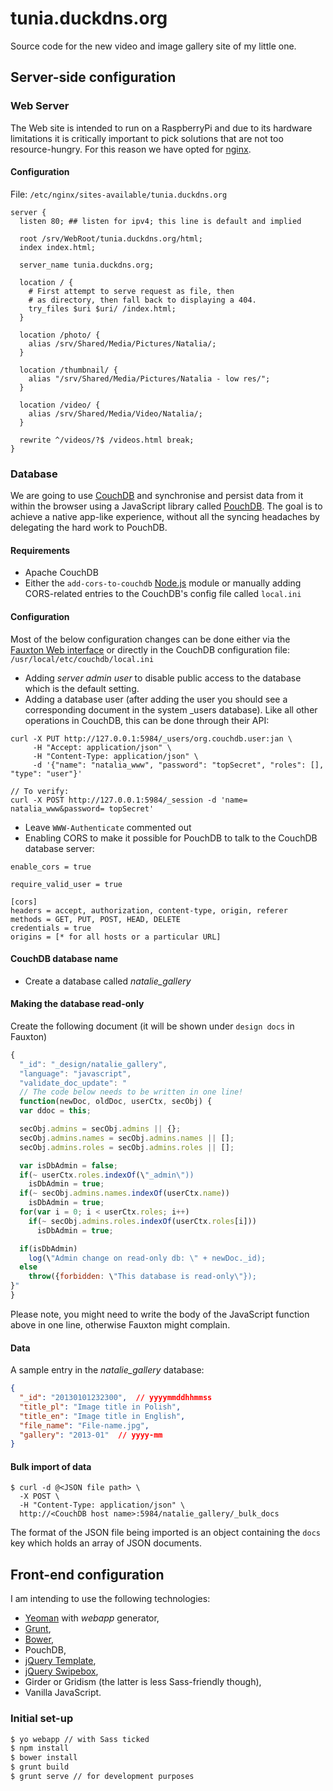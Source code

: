 tunia.duckdns.org
=================

Source code for the new video and image gallery site of my little one.

## Server-side configuration

### Web Server

The Web site is intended to run on a RaspberryPi and due to its hardware limitations it is critically important to pick solutions that are not too resource-hungry.  For this reason we have opted for [nginx](http://nginx.org).

#### Configuration

File: `/etc/nginx/sites-available/tunia.duckdns.org`

```
server {
  listen 80; ## listen for ipv4; this line is default and implied

  root /srv/WebRoot/tunia.duckdns.org/html;
  index index.html;

  server_name tunia.duckdns.org;

  location / {
    # First attempt to serve request as file, then
    # as directory, then fall back to displaying a 404.
    try_files $uri $uri/ /index.html;
  }

  location /photo/ {
    alias /srv/Shared/Media/Pictures/Natalia/;
  }

  location /thumbnail/ {
    alias "/srv/Shared/Media/Pictures/Natalia - low res/";
  }

  location /video/ {
    alias /srv/Shared/Media/Video/Natalia/;
  }

  rewrite ^/videos/?$ /videos.html break;
}
```
### Database

We are going to use [CouchDB](http://couchdb.apache.org) and synchronise and persist data from it within the browser using a JavaScript library called [PouchDB](http://pouchdb.com).  The goal is to achieve a native app-like experience, without all the syncing headaches by delegating the hard work to PouchDB.

#### Requirements

- Apache CouchDB
- Either the `add-cors-to-couchdb` [Node.js](http://nodejs.org) module or manually adding CORS-related entries to the CouchDB's config file called `local.ini`

#### Configuration

Most of the below configuration changes can be done either via the [Fauxton Web interface](url:http://127.0.0.1:5984/_utils/fauxton) or directly in the CouchDB configuration file: `/usr/local/etc/couchdb/local.ini`

- Adding _server admin user_ to disable public access to the database which is the default setting.
- Adding a database user (after adding the user you should see a corresponding document in the system _users database).  Like all other operations in CouchDB, this can be done through their API:

```
curl -X PUT http://127.0.0.1:5984/_users/org.couchdb.user:jan \
     -H "Accept: application/json" \
     -H "Content-Type: application/json" \
     -d '{"name": "natalia_www", "password": "topSecret", "roles": [], "type": "user"}'

// To verify:
curl -X POST http://127.0.0.1:5984/_session -d 'name= natalia_www&password= topSecret'
```
- Leave `WWW-Authenticate` commented out
- Enabling CORS to make it possible for PouchDB to talk to the CouchDB database server:

```
enable_cors = true

require_valid_user = true

[cors]
headers = accept, authorization, content-type, origin, referer
methods = GET, PUT, POST, HEAD, DELETE
credentials = true
origins = [* for all hosts or a particular URL]
```

#### CouchDB database name
- Create a database called *natalie_gallery*

#### Making the database read-only

Create the following document (it will be shown under `design docs` in Fauxton)

```js
{
  "_id": "_design/natalie_gallery",
  "language": "javascript",
  "validate_doc_update": "
  // The code below needs to be written in one line!
  function(newDoc, oldDoc, userCtx, secObj) {
  var ddoc = this;

  secObj.admins = secObj.admins || {};
  secObj.admins.names = secObj.admins.names || [];
  secObj.admins.roles = secObj.admins.roles || [];

  var isDbAdmin = false;
  if(~ userCtx.roles.indexOf(\"_admin\"))
    isDbAdmin = true;
  if(~ secObj.admins.names.indexOf(userCtx.name))
    isDbAdmin = true;
  for(var i = 0; i < userCtx.roles; i++)
    if(~ secObj.admins.roles.indexOf(userCtx.roles[i]))
      isDbAdmin = true;

  if(isDbAdmin)
    log(\"Admin change on read-only db: \" + newDoc._id);
  else
    throw({forbidden: \"This database is read-only\"});
}"
}
```

Please note, you might need to write the body of the JavaScript function above in one line, otherwise Fauxton might complain.

#### Data

A sample entry in the *natalie_gallery* database:

``` json
{
  "_id": "20130101232300",  // yyyymmddhhmmss
  "title_pl": "Image title in Polish",
  "title_en": "Image title in English",
  "file_name": "File-name.jpg",
  "gallery": "2013-01"  // yyyy-mm
}
```

#### Bulk import of data

```
$ curl -d @<JSON file path> \
  -X POST \
  -H "Content-Type: application/json" \
  http://<CouchDB host name>:5984/natalie_gallery/_bulk_docs
```

The format of the JSON file being imported is an object containing the `docs` key which holds an array of JSON documents.

## Front-end configuration

I am intending to use the following technologies:

- [Yeoman](http://yeoman.io) with _webapp_ generator,
- [Grunt](http://gruntjs.com),
- [Bower](http://bower.io),
- PouchDB,
- [jQuery Template](https://github.com/thangchung/jquery-template),
- [jQuery Swipebox](https://github.com/brutaldesign/swipebox),
- Girder or Gridism (the latter is less Sass-friendly though),
- Vanilla JavaScript.

### Initial set-up

``` bash
$ yo webapp // with Sass ticked
$ npm install
$ bower install
$ grunt build
$ grunt serve // for development purposes
```
